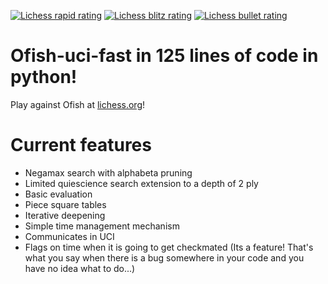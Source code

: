 [![Lichess rapid rating](https://lichess-shield.vercel.app/api?username=Ofish&format=rapid)](https://lichess.org/@/Ofish/perf/rapid)
[![Lichess blitz rating](https://lichess-shield.vercel.app/api?username=Ofish&format=blitz)](https://lichess.org/@/Ofish/perf/blitz)
[![Lichess bullet rating](https://lichess-shield.vercel.app/api?username=Ofish&format=bullet)](https://lichess.org/@/Ofish/perf/bullet)
# Ofish-uci-fast in 125 lines of code in python!
Play against Ofish at <a href="https://lichess.org/@/ofish">lichess.org</a>!
# Current features
- Negamax search with alphabeta pruning
- Limited quiescience search extension to a depth of 2 ply
- Basic evaluation
- Piece square tables
- Iterative deepening
- Simple time management mechanism
- Communicates in UCI
- Flags on time when it is going to get checkmated (Its a feature! That's what you say when there is a bug somewhere in your code and you have no idea what to do...)
